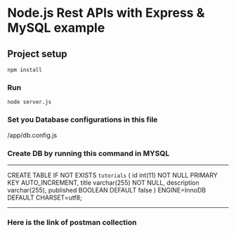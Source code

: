 # Node.js Rest APIs with Express & MySQL example


## Project setup
```
npm install
```

### Run
```
node server.js
```

### Set you Database configurations in this file

/app/db.config.js


### Create DB by running this command in MYSQL

---
CREATE TABLE IF NOT EXISTS `tutorials` (
  id int(11) NOT NULL PRIMARY KEY AUTO_INCREMENT,
  title varchar(255) NOT NULL,
  description varchar(255),
  published BOOLEAN DEFAULT false
) ENGINE=InnoDB DEFAULT CHARSET=utf8;

---


### Here is the link of postman collection